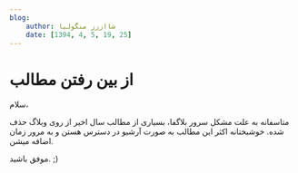 ```yaml
---
blog:
    author: شااززز منگولیا
    date: [1394, 4, 5, 19, 25]
---
```

# از بین رفتن مطالب

<div class="cnt">
سلام،<p></p>
<p>متاسفانه به علت مشکل سرور بلاگفا، بسیاری از مطالب سال اخیر از روی وبلاگ حذف شده. خوشبختانه اکثر این مطالب به صورت آرشیو در دسترس هستن و به مرور زمان اضافه میشن.</p>

<p>موفق باشید. ;)</p>

</div>

